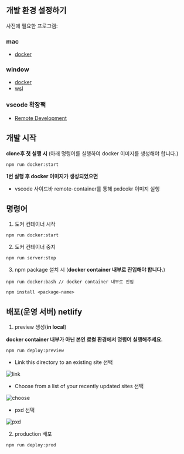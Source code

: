 ## 개발 환경 설정하기

사전에 필요한 프로그램:

### mac
  - [docker](https://docs.docker.com/desktop/mac/install/)

### window
  - [docker](https://docs.docker.com/desktop/windows/install/)
  - [wsl](https://docs.microsoft.com/en-us/windows/wsl/install)

### vscode 확장팩
  - [Remote Development](https://marketplace.visualstudio.com/items?itemName=ms-vscode-remote.vscode-remote-extensionpack)

## 개발 시작

**clone후 첫 실행 시** (아래 명령어를 실행하여 docker 이미지를 생성해야 합니다.)
```
npm run docker:start
```
**1번 실행 후 docker 이미지가 생성되었으면** 

- vscode 사이드바 remote-container를 통해 pxdcokr 이미지 실행 


## 명령어
1. 도커 컨테이너 시작
```
npm run docker:start
```
2. 도커 컨테이너 중지
```
npm run server:stop
```
3. npm package 설치 시 (**docker container 내부로 진입해야 합니다.**) 
```
npm run docker:bash // docker container 내부로 진입

npm install <package-name>
```
## 배포(운영 서버) netlify

1. preview 생성(**in local**)

 **docker container 내부가 아닌 본인 로컬 환경에서 명령어 실행해주세요.**

```
npm run deploy:preview
```

- Link this directory to an existing site 선택

![link](https://user-images.githubusercontent.com/37138701/148023065-dedbbf65-f81d-4be5-b535-902f040436a6.png)

- Choose from a list of your recently updated sites 선택

![choose](https://user-images.githubusercontent.com/37138701/148023238-3cdc84b4-df63-4a77-9688-f418e9c354b2.png)

- pxd 선택
 
![pxd](https://user-images.githubusercontent.com/37138701/148024004-fc7ef192-4619-409c-a544-79c641395b56.png)


2. production 배포
```
npm run deploy:prod
```
